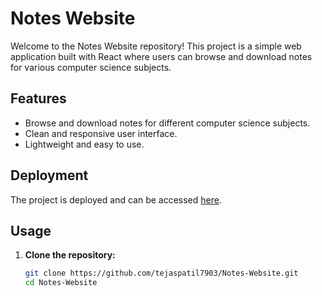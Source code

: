 # Notes Website

Welcome to the Notes Website repository! This project is a simple web application built with React where users can browse and download notes for various computer science subjects.

## Features

- Browse and download notes for different computer science subjects.
- Clean and responsive user interface.
- Lightweight and easy to use.

## Deployment

The project is deployed and can be accessed [here](https://notes-website-tejas.vercel.app/).

## Usage

1. **Clone the repository:**

   ```bash
   git clone https://github.com/tejaspatil7903/Notes-Website.git
   cd Notes-Website
